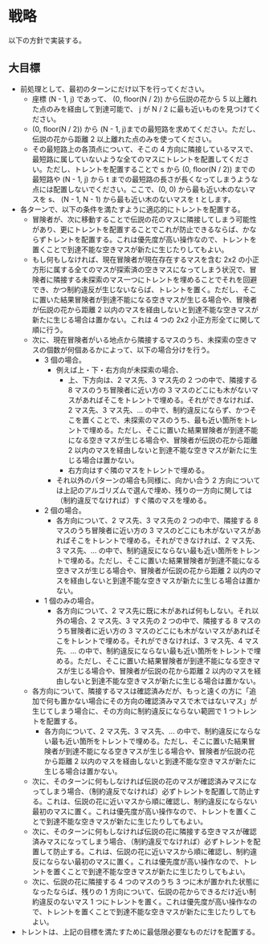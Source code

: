# 戦略

以下の方針で実装する。

## 大目標

- 前処理として、最初のターンにだけ以下を行ってください。
  - 座標 (N - 1, j) であって、 (0, floor(N / 2)) から伝説の花から 5 以上離れた点のみを経由して到達可能で、 j が N / 2 に最も近いものを見つけてください。
  - (0, floor(N / 2)) から (N - 1, j)までの最短路を求めてください。ただし、伝説の花から距離 2 以上離れた点のみを使ってください。
  - その最短路上の各頂点について、そこの 4 方向に隣接しているマスで、最短路に属していないような全てのマスにトレントを配置してください。ただし、トレントを配置することで s から (0, floor(N / 2)) までの最短路や (N - 1, j) から t までの最短路の長さが長くなってしまうような点には配置しないでください。ここで、(0, 0) から最も近い木のないマスを s、 (N - 1, N - 1) から最も近い木のないマスを t とします。
- 各ターンで、以下の条件を満たすように適応的にトレントを配置する。
  - 冒険者が、次に移動することで伝説の花のマスに隣接してしまう可能性があり、更にトレントを配置することでこれが防止できるならば、かならずトレントを配置する。これは優先度が高い操作なので、トレントを置くことで到達不能な空きマスが新たに生じたりしてもよい。
  - もし何もしなければ、現在冒険者が現在存在するマスを含む 2x2 の小正方形に属する全てのマスが探索済の空きマスになってしまう状況で、冒険者に隣接する未探索のマス一つにトレントを埋めることでそれを回避でき、かつ制約違反が生じないならば、トレントを置く。ただし、そこに置いた結果冒険者が到達不能になる空きマスが生じる場合や、冒険者が伝説の花から距離 2 以内のマスを経由しないと到達不能な空きマスが新たに生じる場合は置かない。これは 4 つの 2x2 小正方形全てに関して順に行う。
  - 次に、現在冒険者がいる地点から隣接するマスのうち、未探索の空きマスの個数が何個あるかによって、以下の場合分けを行う。
    - 3 個の場合。
      - 例えば上・下・右方向が未探索の場合、
        - 上、下方向は、2 マス先、3 マス先の 2 つの中で、隣接する 8 マスのうち冒険者に近い方の 3 マスのどこにも木がないマスがあればそこをトレントで埋める。それができなければ、2 マス先、3 マス先、... の中で、制約違反にならず、かつそこを置くことで、未探索のマスのうち、最も近い箇所をトレントで埋める。ただし、そこに置いた結果冒険者が到達不能になる空きマスが生じる場合や、冒険者が伝説の花から距離 2 以内のマスを経由しないと到達不能な空きマスが新たに生じる場合は置かない。
        - 右方向はすぐ隣のマスをトレントで埋める。
      - それ以外のパターンの場合も同様に、向かい合う 2 方向については上記のアルゴリズムで選んで埋め、残りの一方向に関しては（制約違反でなければ）すぐ隣のマスを埋める。
    - 2 個の場合。
      - 各方向について、2 マス先、3 マス先の 2 つの中で、隣接する 8 マスのうち冒険者に近い方の 3 マスのどこにも木がないマスがあればそこをトレントで埋める。それができなければ、2 マス先、3 マス先、... の中で、制約違反にならない最も近い箇所をトレントで埋める。ただし、そこに置いた結果冒険者が到達不能になる空きマスが生じる場合や、冒険者が伝説の花から距離 2 以内のマスを経由しないと到達不能な空きマスが新たに生じる場合は置かない。
    - 1 個のみの場合。
      - 各方向について、2 マス先に既に木があれば何もしない。それ以外の場合、2 マス先、3 マス先の 2 つの中で、隣接する 8 マスのうち冒険者に近い方の 3 マスのどこにも木がないマスがあればそこをトレントで埋める。それができなければ、3 マス先、4 マス先、... の中で、制約違反にならない最も近い箇所をトレントで埋める。ただし、そこに置いた結果冒険者が到達不能になる空きマスが生じる場合や、冒険者が伝説の花から距離 2 以内のマスを経由しないと到達不能な空きマスが新たに生じる場合は置かない。
  - 各方向について、隣接するマスは確認済みだが、もっと遠くの方に「追加で何も置かない場合にその方向の確認済みマスで木ではないマス」が生じてしまう場合に、その方向に制約違反にならない範囲で 1 つトレントを配置する。
    - 各方向について、2 マス先、3 マス先、... の中で、制約違反にならない最も近い箇所をトレントで埋める。ただし、そこに置いた結果冒険者が到達不能になる空きマスが生じる場合や、冒険者が伝説の花から距離 2 以内のマスを経由しないと到達不能な空きマスが新たに生じる場合は置かない。
  - 次に、そのターンに何もしなければ伝説の花のマスが確認済みマスになってしまう場合、（制約違反でなければ）必ずトレントを配置して防止する。これは、伝説の花に近いマスから順に確認し、制約違反にならない最初のマスに置く。これは優先度が高い操作なので、トレントを置くことで到達不能な空きマスが新たに生じたりしてもよい。
  - 次に、そのターンに何もしなければ伝説の花に隣接する空きマスが確認済みマスになってしまう場合、（制約違反でなければ）必ずトレントを配置して防止する。これは、伝説の花に近いマスから順に確認し、制約違反にならない最初のマスに置く。これは優先度が高い操作なので、トレントを置くことで到達不能な空きマスが新たに生じたりしてもよい。
  - 次に、伝説の花に隣接する 4 つのマスのうち 3 つに木が置かれた状態になったならば、残りの 1 方向について、伝説の花からできるだけ近い制約違反のないマス 1 つにトレントを置く。これは優先度が高い操作なので、トレントを置くことで到達不能な空きマスが新たに生じたりしてもよい。
- トレントは、上記の目標を満たすために最低限必要なものだけを配置する。
